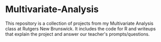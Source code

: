 # Multivariate-Analysis
This repository is a collection of projects from my Multivariate Analysis class at Rutgers New Brunswick. It includes the code for R and writeups that explain the project and answer our teacher's prompts/questions.

